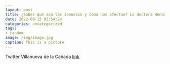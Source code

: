 ```yaml
---
layout: post
title: ¿Sabes qué son las zoonosis y cómo nos afectan? La doctora Henar Gómez Sacristán nos lo explica en el  nuevo vídeo de la Escuela...
date: 2022-09-15 03:54:24
categories: uncategorized
tags:
- random
image: /img/image.jpg
caption: This is a picture
---
```

Twitter Villanueva de la Cañada [link](https://twitter.com/AytoVDLCanada/status/1569989692032155648)
